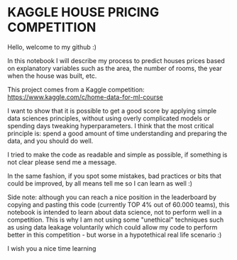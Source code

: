 # KAGGLE HOUSE PRICING COMPETITION
Hello, welcome to my github :)

In this notebook I will describe my process to predict houses prices based on explanatory variables such as the area, the number of rooms, the year when the house was built, etc.

This project comes from a Kaggle competition: https://www.kaggle.com/c/home-data-for-ml-course

I want to show that it is possible to get a good score by applying simple data sciences principles, without using overly complicated models or spending days tweaking hyperparameters. I think that the most critical principle is: spend a good amount of time understanding and preparing the data, and you should do well.

I tried to make the code as readable and simple as possible, if something is not clear please send me a message.

In the same fashion, if you spot some mistakes, bad practices or bits that could be improved, by all means tell me so I can learn as well :)

Side note: although you can reach a nice position in the leaderboard by copying and pasting this code (currently TOP 4% out of 60.000 teams), this notebook is intended to learn about data science, not to perform well in a competition.
This is why I am not using some "unethical" techniques such as using data leakage voluntarily which could allow my code to perform better in this competition - but worse in a hypotethical real life scenario :)

I wish you a nice time learning
